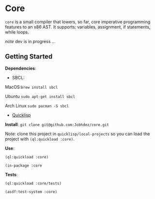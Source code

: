 # Core

`core` is a small compiler that lowers, so far, core imperative programming features to an x86 AST. It supports: variables, assignment, if statements, while loops.

*note* dev is in progress ...

## Getting Started
**Dependencies**: 
- SBCL: 

MacOS:`brew install sbcl`

Ubuntu `sudo apt-get install sbcl`

Arch Linux `sudo pacman -S sbcl`
- [Quicklisp](https://www.quicklisp.org/beta/)

**Install**:
`git clone git@github.com:Jobhdez/core.git`

Note: clone this project in `quicklisp/local-projects` so you can load the project with `(ql:quickload :core)`.

**Use**:
```
(ql:quickload :core)

(in-package :core
```
**Tests**:
```
(ql:quickload :core/tests)

(asdf:test-system :core)
```
